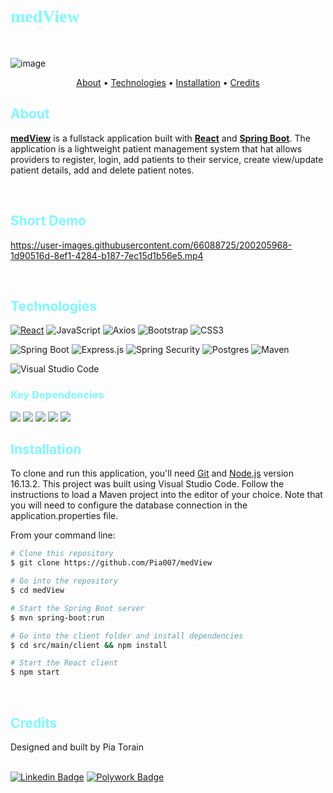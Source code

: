 <h1 style="color: #7DF9FF; font-family: 'montserrat' "><strong> medView </strong></h1>

<br/>

![image](https://user-images.githubusercontent.com/66088725/200199011-d3e8c00d-fa11-4aaf-a9f1-ce0073a0cee5.png)

<p align="center">
  <a href="#about">About</a> •
  <a href="#technologies">Technologies</a> •
  <a href="#installation">Installation</a> •
  <a href="#credits">Credits</a> 
</p>

<h2 style="color: #7DF9FF"> About </h2>

[**medView**](https://github.com/Pia007/medView) is a fullstack application built with [**React**](https://reactjs.org/) and [**Spring Boot**](https://spring.io/projects/spring-boot). The application is a lightweight patient management system that hat allows providers to register, login, add patients to their service, create view/update patient details, add and delete patient notes.

<br />

<h2 style="color: #7DF9FF"> Short Demo</h2>


https://user-images.githubusercontent.com/66088725/200205968-1d90516d-8ef1-4284-b187-7ec15d1b56e5.mp4

<br />

<h2 style="color: #7DF9FF"> Technologies</h2>

[![React](https://img.shields.io/badge/React-%231572B6.svg?style=plastic&logo=react&logoColor=white)](#)  ![JavaScript](https://img.shields.io/badge/Javascript-%23323330.svg?style=plastic&logo=javascript&logoColor=%23F7DF1E) ![Axios](https://img.shields.io/badge/Axios-%23734F96.svg?style=plastic&logo=axios&logoColor=%671DDF) ![Bootstrap](https://img.shields.io/badge/Bootstrap-%23563D7C.svg?style=plastic&logo=bootstrap&logoColor=white)
![CSS3](https://img.shields.io/badge/CSS3-%231572B6.svg?style=plastic&logo=css3&logoColor=white)  

![Spring Boot](https://img.shields.io/badge/Spring%20Boot-6DB33F?style=plastic&logo=spring-boot&logoColor=white) ![Express.js](https://img.shields.io/badge/Java-ED8B00?style=plastic&logo=openjdk&logoColor=white) 
![Spring Security](https://img.shields.io/badge/Spring%20Security-6DB33F?style=plastic&logo=spring-security&logoColor=white)
![Postgres](https://img.shields.io/badge/Postgres-%23316192.svg?style=plastic&logo=postgresql&logoColor=white)
![Maven](https://img.shields.io/badge/Maven-812878?style=plastic&logo=apache&logoColor=white)

![Visual Studio Code](https://img.shields.io/badge/Visual%20Studio%20Code-007acc?style=plastic&logo=visual-studio-code&logoColor=white) 

<h3 style="color: #7DF9FF">Key Dependencies</h3>
<img src="https://img.shields.io/badge/-CORS-285d95?style=plastic" /> <img src="https://img.shields.io/badge/-Project%20Lombok-285d95?style=plastic" /> <img src="https://img.shields.io/badge/-MomentJs-285d95?style=plastic" /> <img src="https://img.shields.io/badge/-React%20Router%20dom-285d95?style=plastic" /> <img src="https://img.shields.io/badge/-Reactstrap-285d95?style=plastic" />

<br />

<h2 style="color: #7DF9FF"> Installation</h2>

To clone and run this application, you'll need [Git](https://git-scm.com) and [Node.js](https://nodejs.org/en/download/) version 16.13.2. This project was built using Visual Studio Code. Follow the instructions to load a Maven project into the editor of your choice. Note that you will need to configure the database connection in the application.properties file.

From your command line:

```bash
# Clone this repository
$ git clone https://github.com/Pia007/medView

# Go into the repository
$ cd medView

# Start the Spring Boot server
$ mvn spring-boot:run

# Go into the client folder and install dependencies
$ cd src/main/client && npm install

# Start the React client
$ npm start


```

<br /><h2 style="color: #7DF9FF">Credits</h2>
Designed and built by Pia Torain 
<br />
<br />

[![Linkedin Badge](https://img.shields.io/badge/-Pia_Torain-0e76a8?style=plastic&labelColor=black&logo=linkedin&logoColor=0e76a8)](https://www.linkedin.com/in/pia-torain-dev/) [![Polywork Badge](https://img.shields.io/badge/-@FeenixRizn-e74c3c?style=plastic&labelColor=black&logo=polywork&logoColor=e74c3c)](https://www.polywork.com/feenixrizn)
